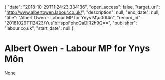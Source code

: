 {
  "date": "2018-10-29T11:24:23.334136", 
  "open_access": false, 
  "target_url": "http://www.albertowen.labour.co.uk/", 
  "description": null, 
  "end_date": null, 
  "title": "Albert Owen - Labour MP for Ynys M\u00f4n", 
  "record_id": "20181029T112423/Yus1bHspoFphcQaDiR2h9Q==", 
  "publisher": "labour.co.uk", 
  "start_date": null
}

# Albert Owen - Labour MP for Ynys Môn

None